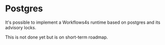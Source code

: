 # Postgres

It's possible to implement a Workflows4s runtime based on postgres and its advisory locks. 

This is not done yet but is on short-term roadmap.
